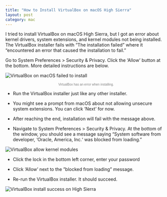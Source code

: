 ```yaml
---
title: "How to Install VirtualBox on macOS High Sierra"
layout: post
category: mac
---
```


I tried to install VirtualBox on macOS High Sierra, but I got an error about kernel drivers, system extensions, and kernel modules not being installed. The VirtualBox installer fails with “The installation failed” where it “encountered an error that caused the installation to fail.” 

Go to System Preferences > Security & Privacy. Click the ‘Allow’ button at the bottom. More detailed instructions are below.

![VirtualBox on macOS failed to install][failed]

<small style="display:block;text-align:center;color:gray;font-weight:100;font-size:10px;font-family:Helvetica;margin-top:2%;">VirtualBox has an error when installing.</small>

* Run the VirtualBox installer just like any other installer.

* You might see a prompt from macOS about not allowing unsecure system extensions. You can click ‘Next’ for now.

* After reaching the end, installation will fail with the message above.

* Navigate to System Preferences > Security & Privacy. At the bottom of the window, you should see a message saying “System software from developer, ‘Oracle, America, Inc.‘ was blocked from loading.”

![VirtualBox allow kernel modules][allow]

* Click the lock in the bottom left corner, enter your password

* Click ‘Allow’ next to the ”blocked from loading” message.

* Re-run the VirtualBox installer. It should succeed.

![VirtualBox install success on High Sierra][success]

[failed]: https://i.imgur.com/hGZ3ZF2.png
[allow]: https://i.imgur.com/IOBK5vg.png
[success]: https://i.imgur.com/pC3cs2i.png

